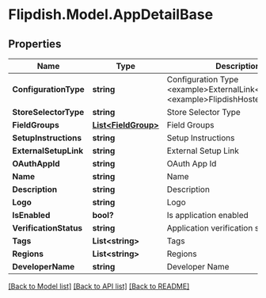 # Flipdish.Model.AppDetailBase
## Properties

Name | Type | Description | Notes
------------ | ------------- | ------------- | -------------
**ConfigurationType** | **string** | Configuration Type  &lt;example&gt;ExternalLink&lt;/example&gt;&lt;example&gt;FlipdishHosted&lt;/example&gt; | 
**StoreSelectorType** | **string** | Store Selector Type | 
**FieldGroups** | [**List&lt;FieldGroup&gt;**](FieldGroup.md) | Field Groups | [optional] 
**SetupInstructions** | **string** | Setup Instructions | [optional] 
**ExternalSetupLink** | **string** | External Setup Link | [optional] 
**OAuthAppId** | **string** | OAuth App Id | 
**Name** | **string** | Name | 
**Description** | **string** | Description | 
**Logo** | **string** | Logo | [optional] 
**IsEnabled** | **bool?** | Is application enabled | [optional] 
**VerificationStatus** | **string** | Application verification status | 
**Tags** | **List&lt;string&gt;** | Tags | 
**Regions** | **List&lt;string&gt;** | Regions | 
**DeveloperName** | **string** | Developer Name | [optional] 

[[Back to Model list]](../README.md#documentation-for-models) [[Back to API list]](../README.md#documentation-for-api-endpoints) [[Back to README]](../README.md)

